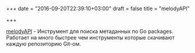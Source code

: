 +++
date = "2016-09-20T22:39:10+03:00"
draft = false
title = "melodyAPI"

+++

<p><a href="https://melody-api.github.io/">melodyAPI</a> - Инструмент для поиска метаданных по Go packages. Работает на много быстрее чем инструменты которые скачивают каждую репозиторию Git-ом.</p>

